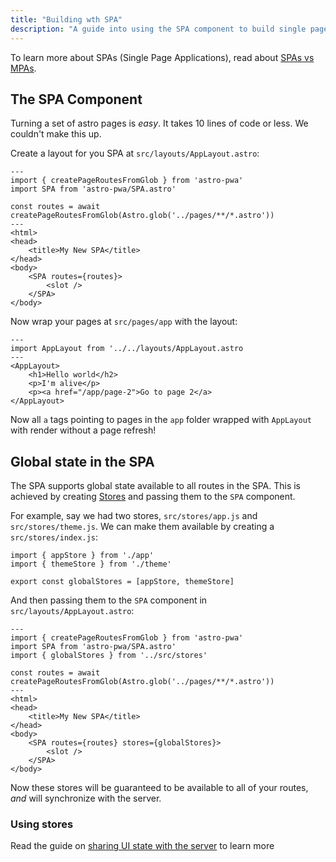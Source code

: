 ```yaml
---
title: "Building wth SPA"
description: "A guide into using the SPA component to build single page applications"
---
```

To learn more about SPAs (Single Page Applications), read about [SPAs vs MPAs](/docs/en/concepts/spa).

## The SPA Component

Turning a set of astro pages is _easy_. It takes 10 lines of code or less. We couldn't make this up.

Create a layout for you SPA at `src/layouts/AppLayout.astro`:

```
---
import { createPageRoutesFromGlob } from 'astro-pwa'
import SPA from 'astro-pwa/SPA.astro'

const routes = await createPageRoutesFromGlob(Astro.glob('../pages/**/*.astro'))
---
<html>
<head>
    <title>My New SPA</title>
</head>
<body>
    <SPA routes={routes}>
        <slot />
    </SPA>
</body>
```

Now wrap your pages at `src/pages/app` with the layout:

```
---
import AppLayout from '../../layouts/AppLayout.astro
---
<AppLayout>
    <h1>Hello world</h2>
    <p>I'm alive</p>
    <p><a href="/app/page-2">Go to page 2</a>
</AppLayout>
```

Now all `a` tags pointing to pages in the `app` folder wrapped with `AppLayout` with render without a page refresh!

## Global state in the SPA

The SPA supports global state available to all routes in the SPA. This is achieved by creating [Stores](/docs/en/concepts/stores) and passing them to the `SPA` component.

For example, say we had two stores, `src/stores/app.js` and `src/stores/theme.js`. We can make them available by creating a `src/stores/index.js`:

```
import { appStore } from './app'
import { themeStore } from './theme'

export const globalStores = [appStore, themeStore]
```

And then passing them to the `SPA` component in `src/layouts/AppLayout.astro`:


```
---
import { createPageRoutesFromGlob } from 'astro-pwa'
import SPA from 'astro-pwa/SPA.astro'
import { globalStores } from '../src/stores'

const routes = await createPageRoutesFromGlob(Astro.glob('../pages/**/*.astro'))
---
<html>
<head>
    <title>My New SPA</title>
</head>
<body>
    <SPA routes={routes} stores={globalStores}>
        <slot />
    </SPA>
</body>
```

Now these stores will be guaranteed to be available to all of your routes, _and_ will synchronize with the server.

### Using stores

Read the guide on [sharing UI state with the server](/docs/en/guides/sharing-state) to learn more